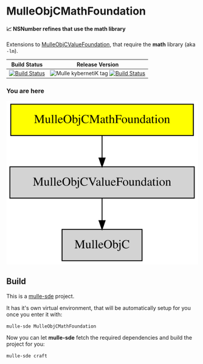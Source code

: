 # MulleObjCMathFoundation

#### 📈 NSNumber refines that use the math library

Extensions to [MulleObjCValueFoundation](//github.com/MulleFoundation/MulleObjCValueFoundation),
that require the **math** library (aka `-lm`).


Build Status | Release Version
-------------|-----------------------------------
[![Build Status](https://github.com/MulleFoundation/MulleObjCMathFoundation.svg?branch=release)](//github.com/MulleFoundation/MulleObjCMathFoundation/actions) | ![Mulle kybernetiK tag](https://img.shields.io/github/tag/MulleFoundation/MulleObjCMathFoundation.svg) [![Build Status](https://github.com/MulleFoundation/MulleObjCMathFoundation/actions/workflows/CI/badge.svg?branch=release)](//github.com/MulleFoundation/MulleObjCMathFoundation)

### You are here

![Overview](overview.dot.svg)


## Build

This is a [mulle-sde](//mulle-sde.github.io/) project.

It has it's own virtual environment, that will be automatically setup for you
once you enter it with:

```
mulle-sde MulleObjCMathFoundation
```

Now you can let **mulle-sde** fetch the required dependencies and build the
project for you:

```
mulle-sde craft
```
